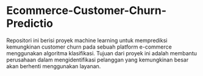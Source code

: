 # Ecommerce-Customer-Churn-Predictio
Repositori ini berisi proyek machine learning untuk memprediksi kemungkinan customer churn pada sebuah platform e-commerce menggunakan algoritma klasifikasi. Tujuan dari proyek ini adalah membantu perusahaan dalam mengidentifikasi pelanggan yang kemungkinan besar akan berhenti menggunakan layanan.
